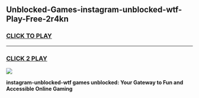 
## Unblocked-Games-instagram-unblocked-wtf-Play-Free-2r4kn
<h3>
<a href="https://premium76.site?title=instagram-unblocked-wtf&ref=21A">CLICK TO PLAY</a></h3>
<hr>

<h3>
<a href="https://premium76.site?title=instagram-unblocked-wtf&ref=21A">CLICK 2 PLAY</a>
  
</h3>

<a href="https://premium76.site?title=instagram-unblocked-wtf&ref=21A"><img src="https://clearcache.store/games.png"></a>


**instagram-unblocked-wtf games unblocked: Your Gateway to Fun and Accessible Online Gaming**
